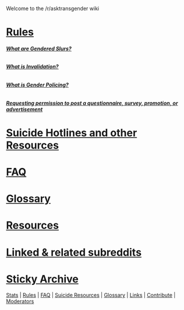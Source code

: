 Welcome to the /r/asktransgender wiki

# [Rules](w/asktransgender/rules)

###### ***[What are Gendered Slurs?](w/asktransgender/genderedslurs)***

###### ***[What is Invalidation?](w/asktransgender/invalidation)***

###### ***[What is Gender Policing?](w/asktransgender/genderpolicing)***

###### ***[Requesting permission to post a questionnaire, survey, promotion, or advertisement](w/asktransgender/rule6)***

# [Suicide Hotlines and other Resources](w/asktransgender/suicide_resources)

# [FAQ](w/asktransgender/faq)
# [Glossary](w/asktransgender/glossary)
# [Resources](w/asktransgender/resources)
# [Linked &amp; related subreddits](w/asktransgender/linked)
# [Sticky Archive](w/asktransgender/stickyarchive)

[Stats](http://redditmetrics.com/r/asktransgender) | [Rules](w/asktransgender/rules) | [FAQ](w/asktransgender/faq) | [Suicide Resources](w/asktransgender/suicide_resources) | [Glossary](w/asktransgender/glossary) | [Links](w/asktransgender/linked) | [Contribute](w/asktransgender/contribute) | [Moderators](http://www.reddit.com/message/compose?to=%2Fr%2Fasktransgender)